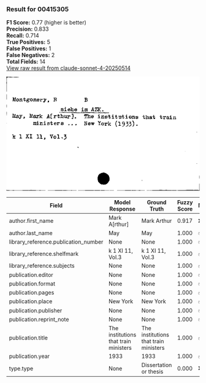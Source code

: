 ### Result for 00415305
**F1 Score:** 0.77 (higher is better)<br>**Precision:** 0.833<br>**Recall:** 0.714<br>**True Positives:** 5<br>**False Positives:** 1<br>**False Negatives:** 2<br>**Total Fields:** 14<br>[View raw result from claude-sonnet-4-20250514](https://github.com/RISE-UNIBAS/humanities_data_benchmark/blob/main/results/2025-09-02/T0148/request_T0148_00415305.json)

<img src="https://github.com/RISE-UNIBAS/humanities_data_benchmark/blob/main/benchmarks/zettelkatalog/images/00415305.jpg?raw=true" alt="00415305" width="600px">

| Field | Model Response | Ground Truth | Fuzzy Score | Match |
|-------|----------------|--------------|-------------|-------|
| author.first_name | Mark A[rthur] | Mark Arthur | 0.917 | ❌ |
| author.last_name | May | May | 1.000 | ✅ |
| library_reference.publication_number | None | None | 1.000 | ✅ |
| library_reference.shelfmark | k 1 XI 11, Vol.3 | k 1 XI 11, Vol.3 | 1.000 | ✅ |
| library_reference.subjects | None | None | 1.000 | ✅ |
| publication.editor | None | None | 1.000 | ✅ |
| publication.format | None | None | 1.000 | ✅ |
| publication.pages | None | None | 1.000 | ✅ |
| publication.place | New York | New York | 1.000 | ✅ |
| publication.publisher | None | None | 1.000 | ✅ |
| publication.reprint_note | None | None | 1.000 | ✅ |
| publication.title | The institutions that train ministers | The institutions that train ministers | 1.000 | ✅ |
| publication.year | 1933 | 1933 | 1.000 | ✅ |
| type.type | None | Dissertation or thesis | 0.000 | ❌ |
